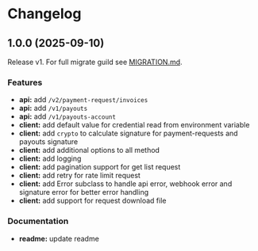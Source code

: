 # Changelog

## 1.0.0 (2025-09-10)

Release v1. For full migrate guild see [MIGRATION.md](./MIGRATION.md).

### Features

- **api:** add `/v2/payment-request/invoices`
- **api:** add `/v1/payouts`
- **api:** add `/v1/payouts-account`
- **client:** add default value for credential read from environment variable
- **client:** add `crypto` to calculate signature for payment-requests and payouts signature
- **client:** add additional options to all method
- **client:** add logging
- **client:** add pagination support for get list request
- **client:** add retry for rate limit request
- **client:** add Error subclass to handle api error, webhook error and signature error for better error handling
- **client:** add support for request download file

### Documentation

- **readme:** update readme
